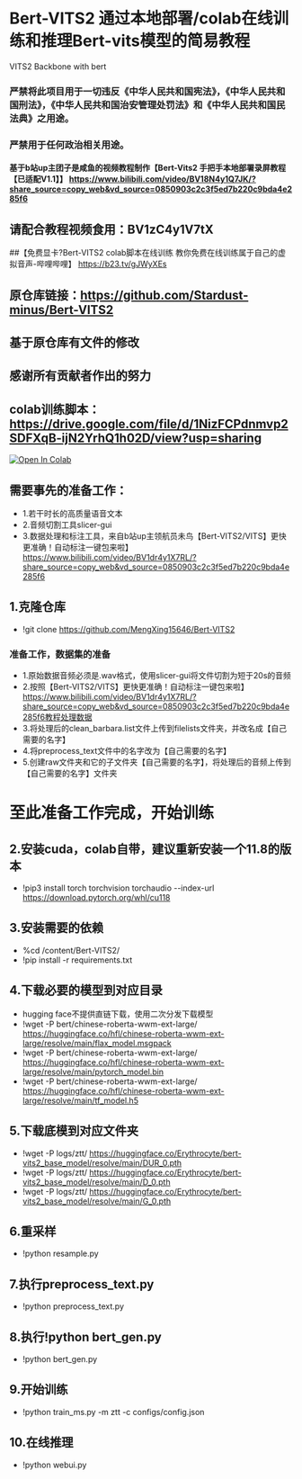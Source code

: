 # Bert-VITS2 通过本地部署/colab在线训练和推理Bert-vits模型的简易教程

VITS2 Backbone with bert
### 严禁将此项目用于一切违反《中华人民共和国宪法》，《中华人民共和国刑法》，《中华人民共和国治安管理处罚法》和《中华人民共和国民法典》之用途。
### 严禁用于任何政治相关用途。
#### 基于b站up主团子是咸鱼的视频教程制作【Bert-Vits2 手把手本地部署录屏教程【已适配V1.1】】 https://www.bilibili.com/video/BV18N4y1Q7JK/?share_source=copy_web&vd_source=0850903c2c3f5ed7b220c9bda4e285f6
## 请配合教程视频食用：BV1zC4y1V7tX
##【免费显卡?Bert-VITS2 colab脚本在线训练 教你免费在线训练属于自己的虚拟音声-哔哩哔哩】 https://b23.tv/gJWyXEs
## 原仓库链接：https://github.com/Stardust-minus/Bert-VITS2
## 基于原仓库有文件的修改
## 感谢所有贡献者作出的努力
## colab训练脚本：https://drive.google.com/file/d/1NizFCPdnmvp2SDFXqB-ijN2YrhQ1h02D/view?usp=sharing
[![Open In Colab](https://colab.research.google.com/assets/colab-badge.svg)](https://drive.google.com/file/d/1NizFCPdnmvp2SDFXqB-ijN2YrhQ1h02D/view?usp=sharing)

## 需要事先的准备工作：
+ 1.若干时长的高质量语音文本  
+ 2.音频切割工具slicer-gui 
+ 3.数据处理和标注工具，来自b站up主领航员未鸟【Bert-VITS2/VITS】更快更准确！自动标注一键包来啦】 https://www.bilibili.com/video/BV1dr4y1X7RL/?share_source=copy_web&vd_source=0850903c2c3f5ed7b220c9bda4e285f6
## 1.克隆仓库
+ !git clone https://github.com/MengXing15646/Bert-VITS2
### 准备工作，数据集的准备
+ 1.原始数据音频必须是.wav格式，使用slicer-gui将文件切割为短于20s的音频
+ 2.按照【Bert-VITS2/VITS】更快更准确！自动标注一键包来啦】 https://www.bilibili.com/video/BV1dr4y1X7RL/?share_source=copy_web&vd_source=0850903c2c3f5ed7b220c9bda4e285f6教程处理数据
+ 3.将处理后的clean_barbara.list文件上传到filelists文件夹，并改名成【自己需要的名字】
+ 4.将preprocess_text文件中的名字改为【自己需要的名字】
+ 5.创建raw文件夹和它的子文件夹【自己需要的名字】，将处理后的音频上传到【自己需要的名字】文件夹
# 至此准备工作完成，开始训练

## 2.安装cuda，colab自带，建议重新安装一个11.8的版本
+ !pip3 install torch torchvision torchaudio --index-url https://download.pytorch.org/whl/cu118
## 3.安装需要的依赖
+ %cd /content/Bert-VITS2/
+ !pip install -r requirements.txt
## 4.下载必要的模型到对应目录
+ hugging face不提供直链下载，使用二次分发下载模型
+ !wget -P bert/chinese-roberta-wwm-ext-large/ https://huggingface.co/hfl/chinese-roberta-wwm-ext-large/resolve/main/flax_model.msgpack
+ !wget -P bert/chinese-roberta-wwm-ext-large/ https://huggingface.co/hfl/chinese-roberta-wwm-ext-large/resolve/main/pytorch_model.bin
+ !wget -P bert/chinese-roberta-wwm-ext-large/ https://huggingface.co/hfl/chinese-roberta-wwm-ext-large/resolve/main/tf_model.h5
## 5.下载底模到对应文件夹
+ !wget -P logs/ztt/ https://huggingface.co/Erythrocyte/bert-vits2_base_model/resolve/main/DUR_0.pth
+ !wget -P logs/ztt/ https://huggingface.co/Erythrocyte/bert-vits2_base_model/resolve/main/D_0.pth
+ !wget -P logs/ztt/ https://huggingface.co/Erythrocyte/bert-vits2_base_model/resolve/main/G_0.pth
## 6.重采样
+ !python resample.py
## 7.执行preprocess_text.py
+ !python preprocess_text.py
## 8.执行!python bert_gen.py
+ !python bert_gen.py
## 9.开始训练
+ !python train_ms.py -m ztt -c configs/config.json
## 10.在线推理
+ !python webui.py












